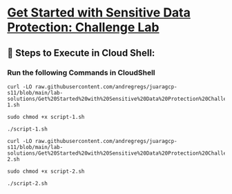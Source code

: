 # [Get Started with Sensitive Data Protection: Challenge Lab](https://www.cloudskillsboost.google/course_templates/750/labs/510997)


## 🚀 **Steps to Execute in Cloud Shell:**
### Run the following Commands in CloudShell
```
curl -LO raw.githubusercontent.com/andregregs/juaragcp-s11/blob/main/lab-solutions/Get%20Started%20with%20Sensitive%20Data%20Protection%20Challenge%20Lab/script-1.sh

sudo chmod +x script-1.sh

./script-1.sh
```
```
curl -LO raw.githubusercontent.com/andregregs/juaragcp-s11/blob/main/lab-solutions/Get%20Started%20with%20Sensitive%20Data%20Protection%20Challenge%20Lab/script-2.sh

sudo chmod +x script-2.sh

./script-2.sh

```